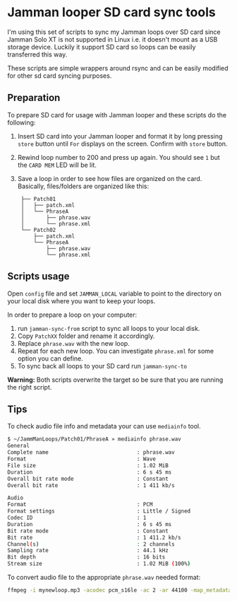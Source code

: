 # Jamman looper SD card sync tools

I'm using this set of scripts to sync my Jamman loops over SD card since Jamman
Solo XT is not supported in Linux i.e. it doesn't mount as a USB storage device.
Luckily it support SD card so loops can be easily transferred this way.

These scripts are simple wrappers around rsync and can be easily modified for
other sd card syncing purposes.

## Preparation

To prepare SD card for usage with Jamman looper and these scripts do the following:

1. Insert SD card into your Jamman looper and format it by long pressing `store`
   button until `For` displays on the screen. Confirm with `store` button.
2. Rewind loop number to 200 and press up again. You should see `1` but the
   `CARD MEM` LED will be lit.
3. Save a loop in order to see how files are organized on the card. Basically,
   files/folders are organized like this:
   
   ```
    ├── Patch01
    │   ├── patch.xml
    │   └── PhraseA
    │       ├── phrase.wav
    │       └── phrase.xml
    └── Patch02
        ├── patch.xml
        └── PhraseA
            ├── phrase.wav
            └── phrase.xml
   ```
   
## Scripts usage

Open `config` file and set `JAMMAN_LOCAL` variable to point to the directory on
your local disk where you want to keep your loops.

In order to prepare a loop on your computer:

1. run `jamman-sync-from` script to sync all loops to your local disk.
2. Copy `PatchXX` folder and rename it accordingly.
3. Replace `phrase.wav` with the new loop.
4. Repeat for each new loop. You can investigate `phrase.xml` for some option
    you can define.
5. To sync back all loops to your SD card run `jamman-sync-to`

**Warning:** Both scripts overwrite the target so be sure that you are running
the right script.

## Tips

To check audio file info and metadata your can use `mediainfo` tool.

```sh
$ ~/JammManLoops/Patch01/PhraseA » mediainfo phrase.wav
General
Complete name                            : phrase.wav
Format                                   : Wave
File size                                : 1.02 MiB
Duration                                 : 6 s 45 ms
Overall bit rate mode                    : Constant
Overall bit rate                         : 1 411 kb/s

Audio
Format                                   : PCM
Format settings                          : Little / Signed
Codec ID                                 : 1
Duration                                 : 6 s 45 ms
Bit rate mode                            : Constant
Bit rate                                 : 1 411.2 kb/s
Channel(s)                               : 2 channels
Sampling rate                            : 44.1 kHz
Bit depth                                : 16 bits
Stream size                              : 1.02 MiB (100%)

```

To convert audio file to the appropriate `phrase.wav` needed format:

```sh
ffmpeg -i mynewloop.mp3 -acodec pcm_s16le -ac 2 -ar 44100 -map_metadata -1 phrase.wav
```

